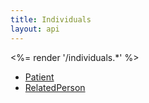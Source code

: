 ```yaml
---
title: Individuals
layout: api
---
```


<%= render '/individuals.*' %>
* [Patient](../individuals/patient)
* [RelatedPerson](../individuals/related-person)